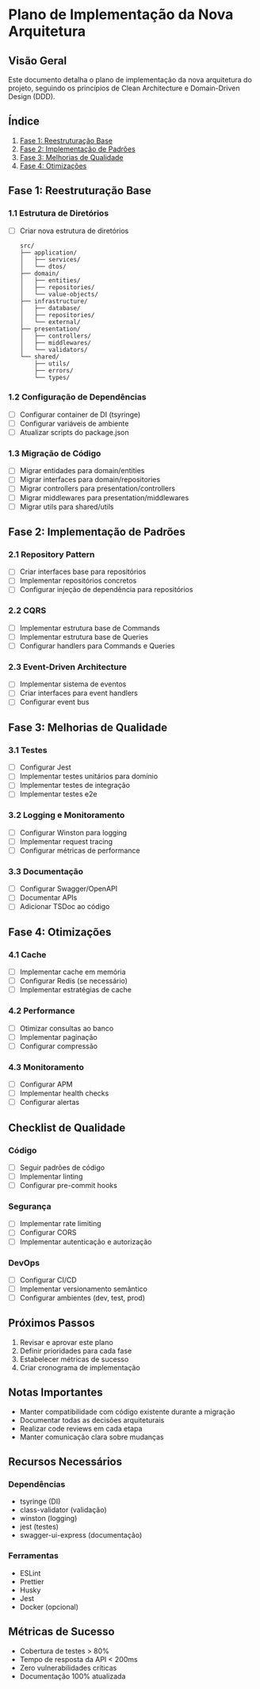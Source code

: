 # Plano de Implementação da Nova Arquitetura

## Visão Geral

Este documento detalha o plano de implementação da nova arquitetura do projeto, seguindo os princípios de Clean Architecture e Domain-Driven Design (DDD).

## Índice

1. [Fase 1: Reestruturação Base](#fase-1-reestruturação-base)
2. [Fase 2: Implementação de Padrões](#fase-2-implementação-de-padrões)
3. [Fase 3: Melhorias de Qualidade](#fase-3-melhorias-de-qualidade)
4. [Fase 4: Otimizações](#fase-4-otimizações)

## Fase 1: Reestruturação Base

### 1.1 Estrutura de Diretórios

- [ ] Criar nova estrutura de diretórios

  ```
  src/
  ├── application/
  │   ├── services/
  │   └── dtos/
  ├── domain/
  │   ├── entities/
  │   ├── repositories/
  │   └── value-objects/
  ├── infrastructure/
  │   ├── database/
  │   ├── repositories/
  │   └── external/
  ├── presentation/
  │   ├── controllers/
  │   ├── middlewares/
  │   └── validators/
  └── shared/
      ├── utils/
      ├── errors/
      └── types/
  ```

### 1.2 Configuração de Dependências

- [ ] Configurar container de DI (tsyringe)
- [ ] Configurar variáveis de ambiente
- [ ] Atualizar scripts do package.json

### 1.3 Migração de Código

- [ ] Migrar entidades para domain/entities
- [ ] Migrar interfaces para domain/repositories
- [ ] Migrar controllers para presentation/controllers
- [ ] Migrar middlewares para presentation/middlewares
- [ ] Migrar utils para shared/utils

## Fase 2: Implementação de Padrões

### 2.1 Repository Pattern

- [ ] Criar interfaces base para repositórios
- [ ] Implementar repositórios concretos
- [ ] Configurar injeção de dependência para repositórios

### 2.2 CQRS

- [ ] Implementar estrutura base de Commands
- [ ] Implementar estrutura base de Queries
- [ ] Configurar handlers para Commands e Queries

### 2.3 Event-Driven Architecture

- [ ] Implementar sistema de eventos
- [ ] Criar interfaces para event handlers
- [ ] Configurar event bus

## Fase 3: Melhorias de Qualidade

### 3.1 Testes

- [ ] Configurar Jest
- [ ] Implementar testes unitários para domínio
- [ ] Implementar testes de integração
- [ ] Implementar testes e2e

### 3.2 Logging e Monitoramento

- [ ] Configurar Winston para logging
- [ ] Implementar request tracing
- [ ] Configurar métricas de performance

### 3.3 Documentação

- [ ] Configurar Swagger/OpenAPI
- [ ] Documentar APIs
- [ ] Adicionar TSDoc ao código

## Fase 4: Otimizações

### 4.1 Cache

- [ ] Implementar cache em memória
- [ ] Configurar Redis (se necessário)
- [ ] Implementar estratégias de cache

### 4.2 Performance

- [ ] Otimizar consultas ao banco
- [ ] Implementar paginação
- [ ] Configurar compressão

### 4.3 Monitoramento

- [ ] Configurar APM
- [ ] Implementar health checks
- [ ] Configurar alertas

## Checklist de Qualidade

### Código

- [ ] Seguir padrões de código
- [ ] Implementar linting
- [ ] Configurar pre-commit hooks

### Segurança

- [ ] Implementar rate limiting
- [ ] Configurar CORS
- [ ] Implementar autenticação e autorização

### DevOps

- [ ] Configurar CI/CD
- [ ] Implementar versionamento semântico
- [ ] Configurar ambientes (dev, test, prod)

## Próximos Passos

1. Revisar e aprovar este plano
2. Definir prioridades para cada fase
3. Estabelecer métricas de sucesso
4. Criar cronograma de implementação

## Notas Importantes

- Manter compatibilidade com código existente durante a migração
- Documentar todas as decisões arquiteturais
- Realizar code reviews em cada etapa
- Manter comunicação clara sobre mudanças

## Recursos Necessários

### Dependências

- tsyringe (DI)
- class-validator (validação)
- winston (logging)
- jest (testes)
- swagger-ui-express (documentação)

### Ferramentas

- ESLint
- Prettier
- Husky
- Jest
- Docker (opcional)

## Métricas de Sucesso

- Cobertura de testes > 80%
- Tempo de resposta da API < 200ms
- Zero vulnerabilidades críticas
- Documentação 100% atualizada
